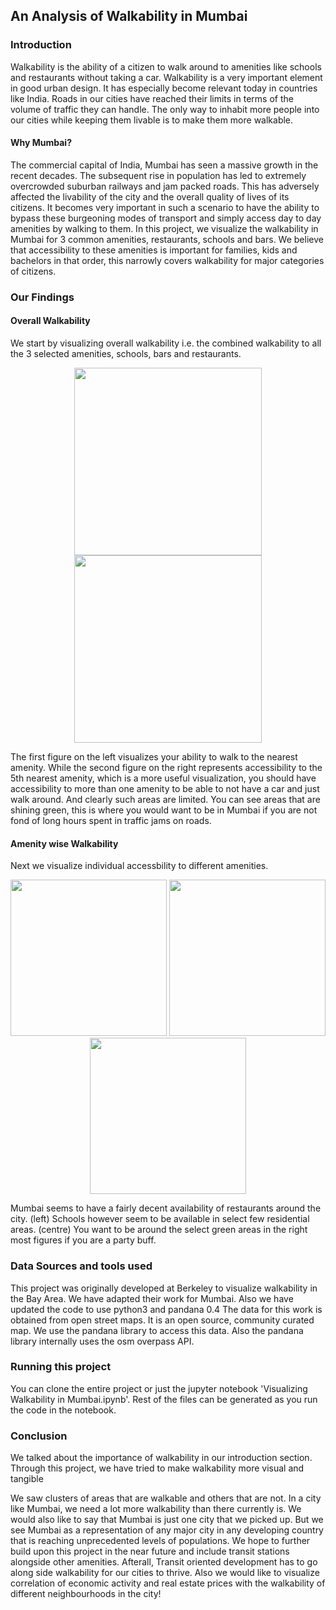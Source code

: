 ## An Analysis of Walkability in Mumbai

### Introduction
Walkability is the ability of a citizen to walk around to amenities like schools and restaurants without taking a car. Walkability is a very important element in good urban design. It has especially become relevant today in countries like India. Roads in our cities have reached their limits in terms of the volume of traffic they can handle. The only way to inhabit more people into our cities while keeping them livable is to make them more walkable.

#### Why Mumbai?
The commercial capital of India, Mumbai has seen a massive growth in the recent decades. The subsequent rise in population has led to extremely overcrowded suburban railways and jam packed roads. This has adversely affected the livability of the city and the overall quality of lives of its citizens. It becomes very important in such a scenario to have the ability to bypass these burgeoning modes of transport and simply access day to day amenities by walking to them.
In this project, we visualize the walkability in Mumbai for 3 common amenities, restaurants, schools and bars. We believe that accessibility to these amenities is important for families, kids and bachelors in that order, this narrowly covers walkability for major categories of citizens.

### Our Findings
#### Overall Walkability
We start by visualizing overall walkability i.e. the combined walkability to all the 3 selected amenities, schools, bars and restaurants.
<p float="left" align="center">
  <img src="https://raw.githubusercontent.com/SusmeetJain/walkable_Mumbai/master/images/accessibility-all-Mumbai.png" width="300" />
  <img src="https://raw.githubusercontent.com/SusmeetJain/walkable_Mumbai/master/images/accessibility-all-5th-Mumbai.png" width="300" /> 
</p>
The first figure on the left visualizes your ability to walk to the nearest amenity. While the second figure on the right represents accessibility to the 5th nearest amenity, which is a more useful visualization, you should have accessibility to more than one amenity to be able to not have a car and just walk around. And clearly such areas are limited. You can see areas that are shining green, this is where you would want to be in Mumbai if you are not fond of long hours spent in traffic jams on roads.

#### Amenity wise Walkability
Next we visualize individual accessbility to different amenities.
<p float="left" align="center">
  <img src="https://raw.githubusercontent.com/SusmeetJain/walkable_Mumbai/master/images/accessibility-restaurant-Mumbai.png" width="250" /> 
  <img src="https://raw.githubusercontent.com/SusmeetJain/walkable_Mumbai/master/images/accessibility-school-Mumbai.png" width="250" /> 
  <img src="https://raw.githubusercontent.com/SusmeetJain/walkable_Mumbai/master/images/accessibility-bar-Mumbai.png" width="250" />
</p>
Mumbai seems to have a fairly decent availability of restaurants around the city. (left) 
Schools however seem to be available in select few residential areas. (centre)
You want to be around the select green areas in the right most figures if you are a party buff.

### Data Sources and tools used
This project was originally developed at Berkeley to visualize walkability in the Bay Area. We have adapted their work for Mumbai. Also we have updated the code to use python3 and pandana 0.4
The data for this work is obtained from open street maps. It is an open source, community curated map. We use the pandana library to access this data. Also the pandana library internally uses the osm overpass API.

### Running this project
You can clone the entire project or just the jupyter notebook 'Visualizing Walkability in Mumbai.ipynb'. Rest of the files can be generated as you run the code in the notebook.

### Conclusion
We talked about the importance of walkability in our introduction section. Through this project, we have tried to make walkability more visual and tangible

We saw clusters of areas that are walkable and others that are not. In a city like Mumbai, we need a lot more walkability than there currently is. We would also like to say that Mumbai is just one city that we picked up. But we see Mumbai as a representation of any major city in any developing country that is reaching unprecedented levels of populations.
We hope to further build upon this project in the near future and include transit stations alongside other amenities. Afterall, Transit oriented development has to go along side walkability for our cities to thrive. Also we would like to visualize correlation of economic activity and real estate prices with the walkability of different neighbourhoods in the city!

